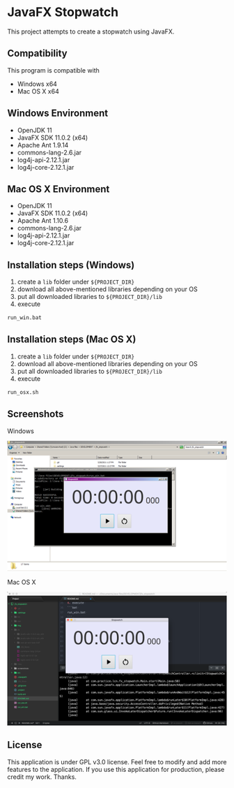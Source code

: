 # JavaFX Stopwatch

This project attempts to create a stopwatch using JavaFX.

## Compatibility

This program is compatible with

- Windows x64
- Mac OS X x64

## Windows Environment

- OpenJDK 11
- JavaFX SDK 11.0.2 (x64)
- Apache Ant 1.9.14
- commons-lang-2.6.jar
- log4j-api-2.12.1.jar
- log4j-core-2.12.1.jar

## Mac OS X Environment

- OpenJDK 11
- JavaFX SDK 11.0.2 (x64)
- Apache Ant 1.10.6
- commons-lang-2.6.jar
- log4j-api-2.12.1.jar
- log4j-core-2.12.1.jar

## Installation steps (Windows)

1. create a `lib` folder under `${PROJECT_DIR}`
2. download all above-mentioned libraries depending on your OS
3. put all downloaded libraries to `${PROJECT_DIR}/lib`
4. execute
```bat
run_win.bat
```

## Installation steps (Mac OS X)

1. create a `lib` folder under `${PROJECT_DIR}`
2. download all above-mentioned libraries depending on your OS
3. put all downloaded libraries to `${PROJECT_DIR}/lib`
4. execute
```sh
run_osx.sh
```

## Screenshots

Windows

![](screenshots/win_x64.png)

Mac OS X

![](screenshots/osx_x64.png)

## License

This application is under GPL v3.0 license. Feel free to modify and add more features to the application. If you use this application for production, please credit my work. Thanks.

